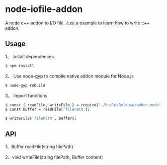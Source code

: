 # node-iofile-addon
A node c++ addon to I/O file. Just a example to learn how to write c++ addon.

## Usage

1、 Install dependences
``` bash
$ npm install
```

2、 Use node-gyp to compile native addon module for Node.js 
``` bash
$ node-gyp rebuild
```

3、 Import functions 
``` bash
$ const { readFile, writeFile } = require('./build/Release/addon.node');
$ const buffer = readFile('filePath');

$ writeFile('filePath', buffer);
```



## API

1、Buffer readFile(string filePath)

2、void writeFile(string filePath, Buffer content)
